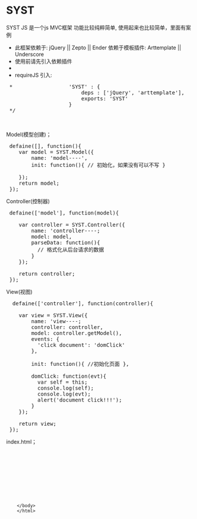 SYST
====

SYST JS 是一个js MVC框架 功能比较纯粹简单, 使用起来也比较简单，里面有案例

 * 此框架依赖于: jQuery || Zepto || Ender   依赖于模板插件: Arttemplate || Underscore
 * 使用前请先引入依赖插件
 *
 * requireJS 引入:
 <pre>
 *                  'SYST' : {
                        deps : ['jQuery', 'arttemplate'],
                        exports: 'SYST'
                    }
 */
 
 </pre>

 
 Model(模型创建)；
<pre>
 defaine([], function(){
    var model = SYST.Model({
        name: 'model----',
        init: function(){ // 初始化，如果没有可以不写 }

    });
    return model;
 });
</pre>

 Controller(控制器)
<pre>
 defaine(['model'], function(model){

    var controller = SYST.Controller({
        name: 'controller----;
        model: model,
        parseData: function(){
          // 格式化从后台请求的数据
        }
    });

    return controller;
 });
</pre>

 View(视图)
<pre>
  defaine(['controller'], function(controller){

    var view = SYST.View({
        name: 'view----;
        controller: controller,
        model: controller.getModel(),
        events: {
          'click document': 'domClick'
        },

        init: function(){ //初始化页面 },

        domClick: function(evt){
          var self = this;
          console.log(self);
          console.log(evt);
          alert('document click!!!');
        }
    });

    return view;
 });
</pre>

index.html；

<pre>
		<!DOCTYPE html>
		<html>
		<head>
		  <meta charset="UTF-8" />
		  <title>SYST JS FRAMEWORK</title>
		</head>
		<body


		  <script src="js/libs/require/require.js"
				  data-main="js/libs/mian.js"
				  data-app="js/index/init.js"
				  data-appname="index"></script>
		</body>
		</html>
</pre>

